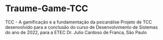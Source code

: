 # Traume-Game-TCC
TCC - A gamificação e a fundamentação da psicanálise
Projeto de TCC desenvolvido para a conclusão do curso de Desenvolvimento de Sistemas do ano de 2022, para a ETEC Dr. Julio Cardoso de Franca, São Paulo
